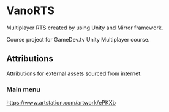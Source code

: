 # VanoRTS
Multiplayer RTS created by using Unity and Mirror framework.

Course project for GameDev.tv Unity Multiplayer course.

## Attributions
Attributions for external assets sourced from internet.

### Main menu

https://www.artstation.com/artwork/ePKXb